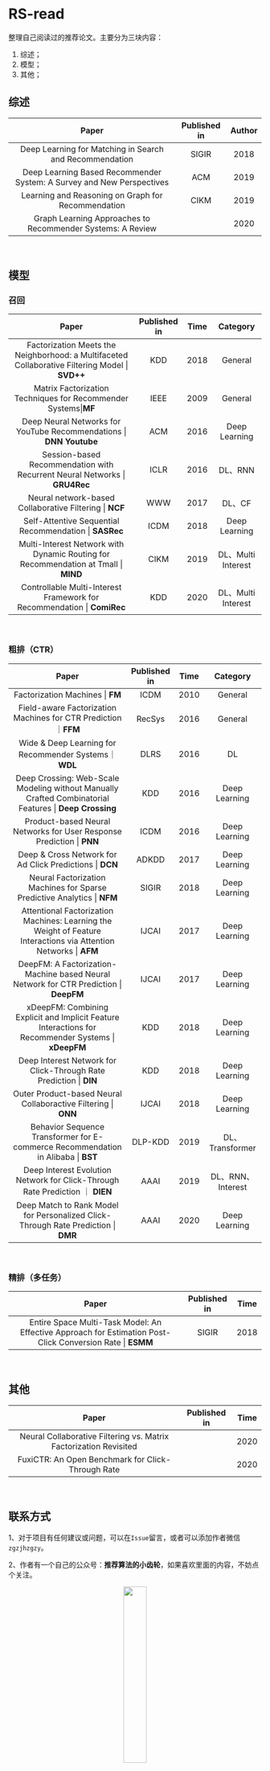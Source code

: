 # RS-read

整理自己阅读过的推荐论文。主要分为三块内容：

1. 综述；
2. 模型；
3. 其他；



## 综述

|                            Paper                             | Published in | Author |
| :----------------------------------------------------------: | :----------: | :----: |
|   Deep Learning for Matching in Search and Recommendation    |    SIGIR     |  2018  |
| Deep Learning Based Recommender System: A Survey and New Perspectives |     ACM      |  2019  |
|      Learning and Reasoning on Graph for Recommendation      |     CIKM     |  2019  |
|  Graph Learning Approaches to Recommender Systems: A Review  |              |  2020  |

&nbsp;

## 模型

### 召回

|                            Paper                             | Published in | Time |      Category      |
| :----------------------------------------------------------: | :----------: | :--: | :----------------: |
| Factorization Meets the Neighborhood: a Multifaceted Collaborative Filtering Model \| **SVD++** |     KDD      | 2018 |      General       |
| Matrix Factorization Techniques for Recommender Systems\|**MF** |     IEEE     | 2009 |      General       |
| Deep Neural Networks for YouTube Recommendations \| **DNN Youtube** |     ACM      | 2016 |   Deep Learning    |
| Session-based Recommendation with Recurrent Neural Networks \| **GRU4Rec** |     ICLR     | 2016 |      DL、RNN       |
|   Neural network-based Collaborative Filtering \| **NCF**    |     WWW      | 2017 |       DL、CF       |
|    Self-Attentive Sequential Recommendation \| **SASRec**    |     ICDM     | 2018 |   Deep Learning    |
| Multi-Interest Network with Dynamic Routing for Recommendation  at Tmall \| **MIND** |     CIKM     | 2019 | DL、Multi Interest |
| Controllable Multi-Interest Framework for Recommendation \| **ComiRec** |     KDD      | 2020 | DL、Multi Interest |

&nbsp;

### 粗排（CTR）

|                            Paper                             | Published in | Time |     Category      |
| :----------------------------------------------------------: | :----------: | :--: | :---------------: |
|               Factorization Machines \| **FM**               |     ICDM     | 2010 |      General      |
| Field-aware Factorization Machines for CTR Prediction｜**FFM** |    RecSys    | 2016 |      General      |
|    Wide & Deep Learning for Recommender Systems｜**WDL**     |     DLRS     | 2016 |        DL         |
| Deep Crossing: Web-Scale Modeling without Manually Crafted Combinatorial Features \| **Deep Crossing** |     KDD      | 2016 |   Deep Learning   |
| Product-based Neural Networks for User Response Prediction \| **PNN** |     ICDM     | 2016 |   Deep Learning   |
|   Deep & Cross Network for Ad Click Predictions \| **DCN**   |    ADKDD     | 2017 |   Deep Learning   |
| Neural Factorization Machines for Sparse Predictive Analytics \| **NFM** |    SIGIR     | 2018 |   Deep Learning   |
| Attentional Factorization Machines: Learning the Weight of Feature Interactions via Attention Networks \| **AFM** |    IJCAI     | 2017 |   Deep Learning   |
| DeepFM: A Factorization-Machine based Neural Network for CTR Prediction \| **DeepFM** |    IJCAI     | 2017 |   Deep Learning   |
| xDeepFM: Combining Explicit and Implicit Feature Interactions for Recommender Systems \| **xDeepFM** |     KDD      | 2018 |   Deep Learning   |
| Deep Interest Network for Click-Through Rate Prediction \| **DIN** |     KDD      | 2018 |   Deep Learning   |
| Outer Product-based Neural Collaboractive Filtering \| **ONN** |    IJCAI     | 2018 |   Deep Learning   |
| Behavior Sequence Transformer for E-commerce Recommendation in Alibaba \| **BST** |   DLP-KDD    | 2019 |  DL、Transformer  |
| Deep Interest Evolution Network for Click-Through Rate Prediction ｜ **DIEN** |     AAAI     | 2019 | DL、RNN、Interest |
| Deep Match to Rank Model for Personalized Click-Through Rate Prediction \| **DMR** |     AAAI     | 2020 |   Deep Learning   |

&nbsp;

### 精排（多任务）

|                            Paper                             | Published in | Time |
| :----------------------------------------------------------: | :----------: | :--: |
| Entire Space Multi-Task Model: An Effective Approach for Estimation Post-Click Conversion Rate \| **ESMM** |    SIGIR     | 2018 |

&nbsp;

## 其他

|                            Paper                             | Published in | Time |
| :----------------------------------------------------------: | :----------: | :--: |
| Neural Collaborative Filtering vs. Matrix Factorization Revisited |              | 2020 |
|      FuxiCTR: An Open Benchmark for Click-Through Rate       |              | 2020 |

&nbsp;

## 联系方式

1、对于项目有任何建议或问题，可以在`Issue`留言，或者可以添加作者微信`zgzjhzgzy`。

2、作者有一个自己的公众号：**推荐算法的小齿轮**，如果喜欢里面的内容，不妨点个关注。

<div align=center><img src="https://cdn.jsdelivr.net/gh/BlackSpaceGZY/cdn/img/weixin.jpg" width="30%"/></div>